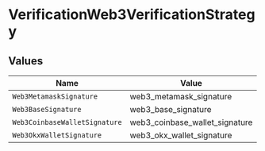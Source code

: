 # VerificationWeb3VerificationStrategy


## Values

| Name                           | Value                          |
| ------------------------------ | ------------------------------ |
| `Web3MetamaskSignature`        | web3_metamask_signature        |
| `Web3BaseSignature`            | web3_base_signature            |
| `Web3CoinbaseWalletSignature`  | web3_coinbase_wallet_signature |
| `Web3OkxWalletSignature`       | web3_okx_wallet_signature      |